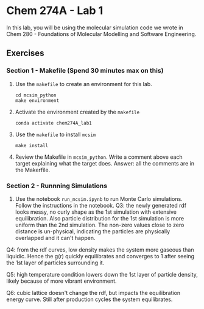 # Chem 274A - Lab 1

In this lab, you will be using the molecular simulation code we wrote in Chem 280 - Foundations of Molecular Modelling and Software Engineering.

## Exercises

### Section 1 - Makefile (Spend 30 minutes max on this)
1. Use the `makefile` to create an environment for this lab.
    ```
    cd mcsim_python
    make environment
    ```
2. Activate the environment created by the `makefile`
    ```
    conda activate chem274A_lab1
    ```
3. Use the `makefile` to install `mcsim`
    ```
    make install
    ```

4. Review the Makefile in `mcsim_python`. Write a comment above each target explaining what the target does.
Answer: all the comments are in the Makerfile.

### Section 2 - Runnning Simulations
1. Use the notebook `run_mcsim.ipynb` to run Monte Carlo simulations. Follow the instructions in the notebook.
Q3: the newly generated rdf looks messy, no curly shape as the 1st simulation with extensive equilibration. Also particle distribution for the 1st simulation is more uniform than the 2nd simulation.
The non-zero values close to zero distance is un-physical, indicating the particles are physically overlapped and it can't happen.

Q4: from the rdf curves, low density makes the system more gaseous than liquidic. Hence the g(r) quickly equilibrates and converges to 1 after seeing the 1st layer of particles surrounding it.

Q5: high temperature condition lowers down the 1st layer of particle density, likely because of more vibrant environment.

Q6: cubic lattice doesn't change the rdf, but impacts the equilibration energy curve. Still after production cycles the system equilibrates.